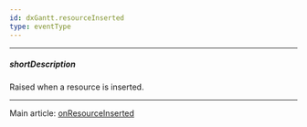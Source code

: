 ```yaml
---
id: dxGantt.resourceInserted
type: eventType
---
```

---
##### shortDescription
Raised when a resource is inserted.

---
Main article: [onResourceInserted](/Documentation/ApiReference/UI_Components/dxGantt/Configuration/#onResourceInserted)